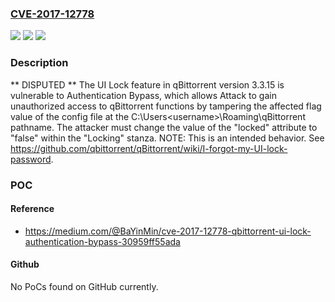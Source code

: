### [CVE-2017-12778](https://cve.mitre.org/cgi-bin/cvename.cgi?name=CVE-2017-12778)
![](https://img.shields.io/static/v1?label=Product&message=n%2Fa&color=blue)
![](https://img.shields.io/static/v1?label=Version&message=n%2Fa&color=blue)
![](https://img.shields.io/static/v1?label=Vulnerability&message=n%2Fa&color=brighgreen)

### Description

** DISPUTED ** The UI Lock feature in qBittorrent version 3.3.15 is vulnerable to Authentication Bypass, which allows Attack to gain unauthorized access to qBittorrent functions by tampering the affected flag value of the config file at the C:\Users\<username>\Roaming\qBittorrent pathname. The attacker must change the value of the "locked" attribute to "false" within the "Locking" stanza. NOTE: This is an intended behavior. See https://github.com/qbittorrent/qBittorrent/wiki/I-forgot-my-UI-lock-password.

### POC

#### Reference
- https://medium.com/@BaYinMin/cve-2017-12778-qbittorrent-ui-lock-authentication-bypass-30959ff55ada

#### Github
No PoCs found on GitHub currently.

